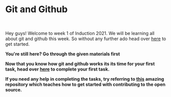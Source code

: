 # Git and Github
<br>

Hey guys! Welcome to week 1 of Induction 2021. We will be learning all about git and github this week. So without any further ado head over [here]() to get started.<br>

<b>You're still here? Go through the given materials first<br>

Now that you know how git and github works its its time for your first task, head over [here]() to complete your first task.<br>

If you need any help in completing the tasks, try referring to [this](https://github.com/Anubhcv/first-contributions) amazing repository which teaches how to get started with contributing to the open source.<br>

